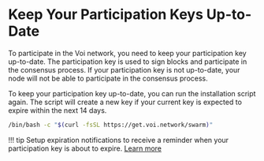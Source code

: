 # Keep Your Participation Keys Up-to-Date

To participate in the Voi network, you need to keep your participation key up-to-date.
The participation key is used to sign blocks and participate in the consensus process.
If your participation key is not up-to-date, your node will not be able to participate in the consensus process.

To keep your participation key up-to-date, you can run the installation script again. The script will create a new key
if your current key is expected to expire within the next 14 days.

```bash
/bin/bash -c "$(curl -fsSL https://get.voi.network/swarm)"
```

!!! tip
    Setup expiration notifications to receive a reminder when your participation key is about to expire.
    [Learn more](./setup-notifications.md)
